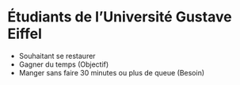 # Étudiants de l’Université Gustave Eiffel 
  - Souhaitant se restaurer
  - Gagner du temps (Objectif) 
  - Manger sans faire 30 minutes ou plus de queue (Besoin) 
